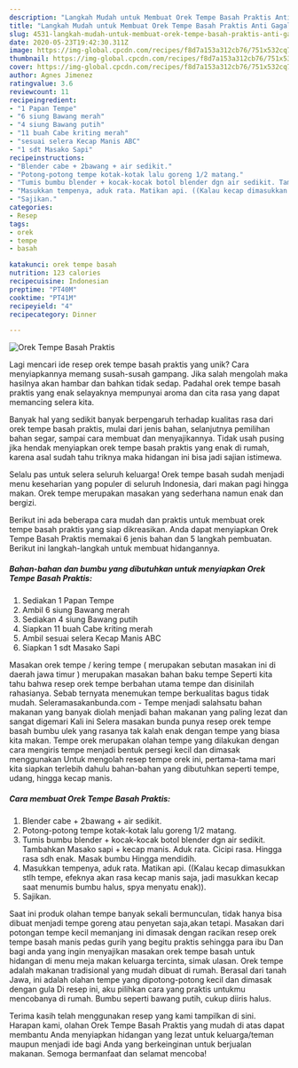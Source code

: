 ```yaml
---
description: "Langkah Mudah untuk Membuat Orek Tempe Basah Praktis Anti Gagal"
title: "Langkah Mudah untuk Membuat Orek Tempe Basah Praktis Anti Gagal"
slug: 4531-langkah-mudah-untuk-membuat-orek-tempe-basah-praktis-anti-gagal
date: 2020-05-23T19:42:30.311Z
image: https://img-global.cpcdn.com/recipes/f8d7a153a312cb76/751x532cq70/orek-tempe-basah-praktis-foto-resep-utama.jpg
thumbnail: https://img-global.cpcdn.com/recipes/f8d7a153a312cb76/751x532cq70/orek-tempe-basah-praktis-foto-resep-utama.jpg
cover: https://img-global.cpcdn.com/recipes/f8d7a153a312cb76/751x532cq70/orek-tempe-basah-praktis-foto-resep-utama.jpg
author: Agnes Jimenez
ratingvalue: 3.6
reviewcount: 11
recipeingredient:
- "1 Papan Tempe"
- "6 siung Bawang merah"
- "4 siung Bawang putih"
- "11 buah Cabe kriting merah"
- "sesuai selera Kecap Manis ABC"
- "1 sdt Masako Sapi"
recipeinstructions:
- "Blender cabe + 2bawang + air sedikit."
- "Potong-potong tempe kotak-kotak lalu goreng 1/2 matang."
- "Tumis bumbu blender + kocak-kocak botol blender dgn air sedikit. Tambahkan Masako sapi + kecap manis. Aduk rata. Cicipi rasa. Hingga rasa sdh enak. Masak bumbu Hingga mendidih."
- "Masukkan tempenya, aduk rata. Matikan api. ((Kalau kecap dimasukkan stlh tempe, efeknya akan rasa kecap manis saja, jadi masukkan kecap saat menumis bumbu halus, spya menyatu enak))."
- "Sajikan."
categories:
- Resep
tags:
- orek
- tempe
- basah

katakunci: orek tempe basah 
nutrition: 123 calories
recipecuisine: Indonesian
preptime: "PT40M"
cooktime: "PT41M"
recipeyield: "4"
recipecategory: Dinner

---
```



![Orek Tempe Basah Praktis](https://img-global.cpcdn.com/recipes/f8d7a153a312cb76/751x532cq70/orek-tempe-basah-praktis-foto-resep-utama.jpg)

Lagi mencari ide resep orek tempe basah praktis yang unik? Cara menyiapkannya memang susah-susah gampang. Jika salah mengolah maka hasilnya akan hambar dan bahkan tidak sedap. Padahal orek tempe basah praktis yang enak selayaknya mempunyai aroma dan cita rasa yang dapat memancing selera kita.

Banyak hal yang sedikit banyak berpengaruh terhadap kualitas rasa dari orek tempe basah praktis, mulai dari jenis bahan, selanjutnya pemilihan bahan segar, sampai cara membuat dan menyajikannya. Tidak usah pusing jika hendak menyiapkan orek tempe basah praktis yang enak di rumah, karena asal sudah tahu triknya maka hidangan ini bisa jadi sajian istimewa.

Selalu pas untuk selera seluruh keluarga! Orek tempe basah sudah menjadi menu keseharian yang populer di seluruh Indonesia, dari makan pagi hingga makan. Orek tempe merupakan masakan yang sederhana namun enak dan bergizi.


Berikut ini ada beberapa cara mudah dan praktis untuk membuat orek tempe basah praktis yang siap dikreasikan. Anda dapat menyiapkan Orek Tempe Basah Praktis memakai 6 jenis bahan dan 5 langkah pembuatan. Berikut ini langkah-langkah untuk membuat hidangannya.

<!--inarticleads1-->

##### Bahan-bahan dan bumbu yang dibutuhkan untuk menyiapkan Orek Tempe Basah Praktis:

1. Sediakan 1 Papan Tempe
1. Ambil 6 siung Bawang merah
1. Sediakan 4 siung Bawang putih
1. Siapkan 11 buah Cabe kriting merah
1. Ambil sesuai selera Kecap Manis ABC
1. Siapkan 1 sdt Masako Sapi


Masakan orek tempe / kering tempe ( merupakan sebutan masakan ini di daerah jawa timur ) merupakan masakan bahan baku tempe Seperti kita tahu bahwa resep orek tempe berbahan utama tempe dan disinilah rahasianya. Sebab ternyata menemukan tempe berkualitas bagus tidak mudah. Seleramasakanbunda.com - Tempe menjadi salahsatu bahan makanan yang banyak diolah menjadi bahan makanan yang paling lezat dan sangat digemari Kali ini Selera masakan bunda punya resep orek tempe basah bumbu ulek yang rasanya tak kalah enak dengan tempe yang biasa kita makan. Tempe orek merupakan olahan tempe yang dilakukan dengan cara mengiris tempe menjadi bentuk persegi kecil dan dimasak menggunakan Untuk mengolah resep tempe orek ini, pertama-tama mari kita siapkan terlebih dahulu bahan-bahan yang dibutuhkan seperti tempe, udang, hingga kecap manis. 

<!--inarticleads2-->

##### Cara membuat Orek Tempe Basah Praktis:

1. Blender cabe + 2bawang + air sedikit.
1. Potong-potong tempe kotak-kotak lalu goreng 1/2 matang.
1. Tumis bumbu blender + kocak-kocak botol blender dgn air sedikit. Tambahkan Masako sapi + kecap manis. Aduk rata. Cicipi rasa. Hingga rasa sdh enak. Masak bumbu Hingga mendidih.
1. Masukkan tempenya, aduk rata. Matikan api. ((Kalau kecap dimasukkan stlh tempe, efeknya akan rasa kecap manis saja, jadi masukkan kecap saat menumis bumbu halus, spya menyatu enak)).
1. Sajikan.


Saat ini produk olahan tempe banyak sekali bermunculan, tidak hanya bisa dibuat menjadi tempe goreng atau penyetan saja,akan tetapi. Masakan dari potongan tempe kecil memanjang ini dimasak dengan racikan resep orek tempe basah manis pedas gurih yang begitu praktis sehingga para ibu Dan bagi anda yang ingin menyajikan masakan orek tempe basah untuk hidangan di menu meja makan keluarga tercinta, simak ulasan. Orek tempe adalah makanan tradisional yang mudah dibuat di rumah. Berasal dari tanah Jawa, ini adalah olahan tempe yang dipotong-potong kecil dan dimasak dengan gula Di resep ini, aku pilihkan cara yang praktis untukmu mencobanya di rumah. Bumbu seperti bawang putih, cukup diiris halus. 

Terima kasih telah menggunakan resep yang kami tampilkan di sini. Harapan kami, olahan Orek Tempe Basah Praktis yang mudah di atas dapat membantu Anda menyiapkan hidangan yang lezat untuk keluarga/teman maupun menjadi ide bagi Anda yang berkeinginan untuk berjualan makanan. Semoga bermanfaat dan selamat mencoba!
